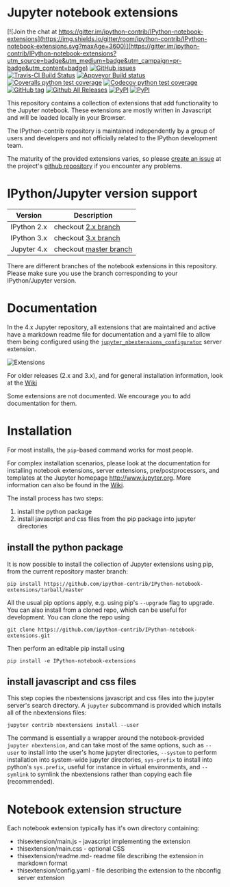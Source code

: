 Jupyter notebook extensions
===========================

[![Join the chat at https://gitter.im/ipython-contrib/IPython-notebook-extensions](https://img.shields.io/gitter/room/ipython-contrib/IPython-notebook-extensions.svg?maxAge=3600)](https://gitter.im/ipython-contrib/IPython-notebook-extensions?utm_source=badge&utm_medium=badge&utm_campaign=pr-badge&utm_content=badge) [![GitHub issues](https://img.shields.io/github/issues/ipython-contrib/IPython-notebook-extensions.svg?maxAge=3600)](https://github.com/ipython-contrib/IPython-notebook-extensions/issues)
<br/>
[![Travis-CI Build Status](https://img.shields.io/travis/ipython-contrib/IPython-notebook-extensions.svg?maxAge=3600&label=Travis)](https://travis-ci.org/ipython-contrib/IPython-notebook-extensions) [![Appveyor Build status](https://img.shields.io/appveyor/ci/ipython-contrib/IPython-notebook-extensions.svg?maxAge=3600&label=Appveyor)](https://ci.appveyor.com/project/ipython-contrib/IPython-notebook-extensions) [![Coveralls python test coverage](https://img.shields.io/coveralls/ipython-contrib/IPython-notebook-extensions/master.svg?maxAge=3600&label=Coveralls)](https://coveralls.io/github/ipython-contrib/IPython-notebook-extensions) [![Codecov python test coverage](https://img.shields.io/codecov/c/github/ipython-contrib/IPython-notebook-extensions/master.svg?maxAge=3600&label=Codecov)](https://codecov.io/gh/ipython-contrib/IPython-notebook-extensions)
<br/>
[![GitHub tag](https://img.shields.io/github/tag/ipython-contrib/IPython-notebook-extensions.svg?maxAge=3600)](https://github.com/ipython-contrib/IPython-notebook-extensions) [![Github All Releases](https://img.shields.io/github/downloads/ipython-contrib/IPython-notebook-extensions/total.svg?maxAge=3600)](https://github.com/ipython-contrib/IPython-notebook-extensions) [![PyPI](https://img.shields.io/pypi/v/jupyter_contrib_nbextensions.svg?maxAge=3600)](https://pypi.python.org/pypi/jupyter_contrib_nbextensions) [![PyPI](https://img.shields.io/pypi/dm/jupyter_contrib_nbextensions.svg?maxAge=3600)](https://pypi.python.org/pypi/jupyter_contrib_nbextensions)

This repository contains a collection of extensions that add functionality to the Jupyter notebook.
These extensions are mostly written in Javascript and will be loaded locally in your Browser.

The IPython-contrib repository is maintained independently by a group of users and developers and not officially related
 to the IPython development team.

The maturity of the provided extensions varies, so please
[create an issue](https://github.com/ipython-contrib/IPython-notebook-extensions/issues/new)
at the project's
[github repository](https://github.com/ipython-contrib/IPython-notebook-extensions)
if you encounter any problems.


IPython/Jupyter version support
===============================

| Version     | Description                                                                                    |
|-------------|------------------------------------------------------------------------------------------------|
| IPython 2.x | checkout [2.x branch](https://github.com/ipython-contrib/IPython-notebook-extensions/tree/2.x) |
| IPython 3.x | checkout [3.x branch](https://github.com/ipython-contrib/IPython-notebook-extensions/tree/3.x) |
| Jupyter 4.x | checkout [master branch](https://github.com/ipython-contrib/IPython-notebook-extensions/)      |

There are different branches of the notebook extensions in this repository.
Please make sure you use the branch corresponding to your IPython/Jupyter version.


Documentation
=============

In the 4.x Jupyter repository, all extensions that are maintained and active have a markdown readme file for
documentation and a yaml file to allow them being configured using the
[`jupyter_nbextensions_configurator`](https://github.com/Jupyter-contrib/jupyter_nbextensions_configurator)
server extension.

![Extensions](https://raw.githubusercontent.com/Jupyter-contrib/jupyter_nbextensions_configurator/master/src/jupyter_nbextensions_configurator/static/nbextensions_configurator/icon.png)

For older releases (2.x and 3.x), and for general installation information, look at the [Wiki](https://github.com/ipython-contrib/IPython-notebook-extensions/wiki)

Some extensions are not documented. We encourage you to add documentation for them.


Installation
============

For most installs, the `pip`-based command works for most people.

For complex installation scenarios, please look at the documentation for
installing notebook extensions, server extensions, pre/postprocessors, and
templates at the Jupyter homepage http://www.jupyter.org.
More information can also be found in the
[Wiki](https://github.com/ipython-contrib/IPython-notebook-extensions/wiki).


The install process has two steps:

 1. install the python package
 2. install javascript and css files from the pip package into jupyter
    directories


install the python package
--------------------------

It is now possible to install the collection of
Jupyter extensions using pip, from the current repository master branch:

    pip install https://github.com/ipython-contrib/IPython-notebook-extensions/tarball/master

All the usual pip options apply, e.g. using pip's `--upgrade` flag to upgrade.
You can also install from a cloned repo, which can be useful for development.
You can clone the repo using

    git clone https://github.com/ipython-contrib/IPython-notebook-extensions.git

Then perform an editable pip install using

    pip install -e IPython-notebook-extensions


install javascript and css files
--------------------------------

This step copies the nbextensions javascript and css files into the jupyter
server's search directory. A `jupyter` subcommand is provided which installs
all of the nbextensions files:

    jupyter contrib nbextensions install --user

The command is essentially a wrapper around the notebook-provided
`jupyter nbextension`, and can take most of the same options, such as `--user`
to install into the user's home jupyter directories, `--system` to perform
installation into system-wide jupyter directories, `sys-prefix` to install into
python's `sys.prefix`, useful for instance in virtual environments, and
`--symlink` to symlink the nbextensions rather than copying each file
(recommended).

Notebook extension structure
============================

Each notebook extension typically has it's own directory containing:
 * thisextension/main.js - javascript implementing the extension
 * thisextension/main.css - optional CSS
 * thisextension/readme.md- readme file describing the extension in markdown format
 * thisextension/config.yaml - file describing the extension to the nbconfig server extension

